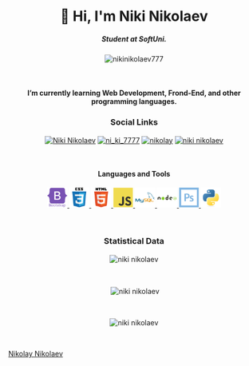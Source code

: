 <h1 align="center">👋 Hi, I'm Niki Nikolaev</h1>
<h5 align="center">Student at SoftUni.</h3>

<p align="center"></h3> <img src="https://komarev.com/ghpvc/?username=nikolaynikolaev777&label=Profile%20views&color=5E1C73&style=flat" alt="nikinikolaev777" /></p>

<br>

<h4 align="center">I’m currently learning Web Development, Frond-End, and other programming languages.</h4>

<h3 align="center">Social Links</h3> 
    <p align="center">
        <a href="https://www.facebook.com/profile.php?id=100025235076249" target="_blank"><img align="center"
            src="https://raw.githubusercontent.com/rahuldkjain/github-profile-readme-generator/master/src/images/icons/Social/facebook.svg"
            alt="Niki Nikolaev" height="25" width="30" /></a>
        <a href="https://www.instagram.com/ni_ki_7777/" target="_blank"><img align="center"
            src="https://raw.githubusercontent.com/rahuldkjain/github-profile-readme-generator/master/src/images/icons/Social/instagram.svg"
            alt="ni_ki_7777" height="25" width="30" /></a>
        <a href="https://twitter.com/Nikolay03442064" target="_blank"><img align="center"
            src="https://raw.githubusercontent.com/rahuldkjain/github-profile-readme-generator/master/src/images/icons/Social/twitter.svg"
            alt="nikolay" height="25" width="30" /></a>
        <a href="https://www.linkedin.com/in/nikolay-nikolaev-142934231/" target="_blank"><img align="center"
            src="https://raw.githubusercontent.com/rahuldkjain/github-profile-readme-generator/master/src/images/icons/Social/linked-in-alt.svg"
            alt="niki nikolaev" height="25" width="30" /></a>
    </p>

<br>

<h4 align="center">Languages and Tools</h4>
    <p align="center">
        <a href="https://getbootstrap.com" target="_blank" rel="noreferrer">
            <img src="https://raw.githubusercontent.com/devicons/devicon/master/icons/bootstrap/bootstrap-plain-wordmark.svg"
            alt="bootstrap" width="40" height="40" /> </a>
        <a href="https://www.w3schools.com/css/" target="_blank" rel="noreferrer">
            <img src="https://raw.githubusercontent.com/devicons/devicon/master/icons/css3/css3-original-wordmark.svg"
            alt="css3" width="40" height="40" /> </a>
        <a href="https://www.w3.org/html/" target="_blank" rel="noreferrer">
            <img src="https://raw.githubusercontent.com/devicons/devicon/master/icons/html5/html5-original-wordmark.svg"
            alt="html5" width="40" height="40" /> </a> 
        <a href="https://developer.mozilla.org/en-US/docs/Web/JavaScript" target="_blank" rel="noreferrer">
            <img src="https://raw.githubusercontent.com/devicons/devicon/master/icons/javascript/javascript-original.svg"
            alt="javascript" width="40" height="40" /> </a> 
        <a href="https://www.mysql.com/" target="_blank" rel="noreferrer">
            <img src="https://raw.githubusercontent.com/devicons/devicon/master/icons/mysql/mysql-original-wordmark.svg"
            alt="mysql" width="40" height="40" /> </a> </a>
        <a href="https://nodejs.org" target="_blank" rel="noreferrer">
            <img src="https://raw.githubusercontent.com/devicons/devicon/master/icons/nodejs/nodejs-original-wordmark.svg"
            alt="nodejs" width="40" height="40" /> </a>
        <a href="https://www.photoshop.com/en" target="_blank" rel="noreferrer">
            <img src="https://raw.githubusercontent.com/devicons/devicon/master/icons/photoshop/photoshop-line.svg"
            alt="photoshop" width="40" height="40" /> </a>
        <a href="https://www.python.org" target="_blank" rel="noreferrer">
            <img src="https://raw.githubusercontent.com/devicons/devicon/master/icons/python/python-original.svg"
            alt="python" width="40" height="40" /> </a>
    </p>

<br>

<h3 align="center">Statistical Data</h3>
    <p align="center">
        <img align="center" src="https://github-readme-stats.vercel.app/api/top-langs?username=nikolaynikolaev777&show_icons=true&locale=en&bg_color=ffffff&text_color=000000&layout=compact" alt="niki nikolaev" bg_color=#808080/></p>

<br>

<p align="center">&nbsp;<img align="center" src="https://github-readme-stats.vercel.app/api?username=nikolaynikolaev777&show_icons=true&locale=en&bg_color=232323&text_color=ffffff&repo=myProject"
    alt="niki nikolaev" /></p>

<br>

<p align="center"><img align="center" src="https://github-readme-streak-stats.herokuapp.com/?user=nikolaynikolaev777&theme=dark&background=0d1117&date_format=M%20j%5B%2C%20Y%5D" alt="niki nikolaev" /></p>
      
<p align="center"> <a href="https://twitter.com/" target="blank"><img
      src="https://img.shields.io/twitter/follow/?logo=twitter&style=for-the-badge" alt="" /></a> </p>

[Nikolay Nikolaev](https://github.com/nikinikolaev777)
